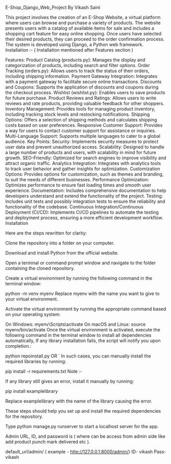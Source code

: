 E-Shop_Django_Web_Project  By Vikash Saini


This project involves the creation of an E-Shop Website, a virtual platform where users can browse and purchase a variety of products. The website presents users with a catalog of available items for sale and includes a shopping cart feature for easy online shopping. Once users have selected their desired products, they can proceed to the order confirmation process. The system is developed using Django, a Python web framework. Installation :- ( Installation mentioned after Features section )

Features:
Product Catalog (products.py): Manages the display and categorization of products, including search and filter options.
Order Tracking (orders.py): Allows users to track the status of their orders, including shipping information.
Payment Gateway Integration: Integrates with a payment gateway to facilitate secure online transactions.
Discounts and Coupons: Supports the application of discounts and coupons during the checkout process.
Wishlist (wishlist.py): Enables users to save products for future purchase.
Product Reviews and Ratings: Allows users to write reviews and rate products, providing valuable feedback for other shoppers.
Inventory Management: Provides tools for managing product inventory, including tracking stock levels and restocking notifications.
Shipping Options: Offers a selection of shipping methods and calculates shipping costs based on user preferences.
Responsive Customer Support: Provides a way for users to contact customer support for assistance or inquiries.
Multi-Language Support: Supports multiple languages to cater to a global audience.
Key Points:
Security: Implements security measures to protect user data and prevent unauthorized access.
Scalability: Designed to handle a large number of products and users, with scalability in mind for future growth.
SEO-Friendly: Optimized for search engines to improve visibility and attract organic traffic.
Analytics Integration: Integrates with analytics tools to track user behavior and gather insights for optimization.
Customization Options: Provides options for customization, such as themes and branding, to suit the needs of different businesses.
Performance Optimization: Optimizes performance to ensure fast loading times and smooth user experience.
Documentation: Includes comprehensive documentation to help developers understand and extend the functionality of the project.
Testing: Includes unit tests and possibly integration tests to ensure the reliability and functionality of the codebase.
Continuous Integration/Continuous Deployment (CI/CD): Implements CI/CD pipelines to automate the testing and deployment process, ensuring a more efficient development workflow.
Installation

Here are the steps rewritten for clarity:

Clone the repository into a folder on your computer.

Download and install Python from the official website.

Open a terminal or command prompt window and navigate to the folder containing the cloned repository.

Create a virtual environment by running the following command in the terminal window:

python -m venv myenv
Replace myenv with the name you want to give to your virtual environment.

Activate the virtual environment by running the appropriate command based on your operating system:

On Windows:
myenv\Scripts\activate
On macOS and Linux:
source myenv/bin/activate
Once the virtual environment is activated, execute the following command in the terminal window to install all dependencies automatically, If any library installation fails, the script will notify you upon completion.:

python repoinstall.py
OR ` In such cases, you can manually install the required libraries by running:

   pip install -r requirements.txt
Note :-

If any library still gives an error, install it manually by running:

 pip install examplelibrary

Replace examplelibrary with the name of the library causing the error.

These steps should help you set up and install the required dependencies for the repository.

Type python manage.py runserver to start a localhost server for the app.

Admin URL, ID, and password is ( where can be access from admin side like add product punch mark delivered etc ).

default_url/admin/ ( example - http://127.0.0.1:8000/admin/)
ID- vikash
Pass- vikash
